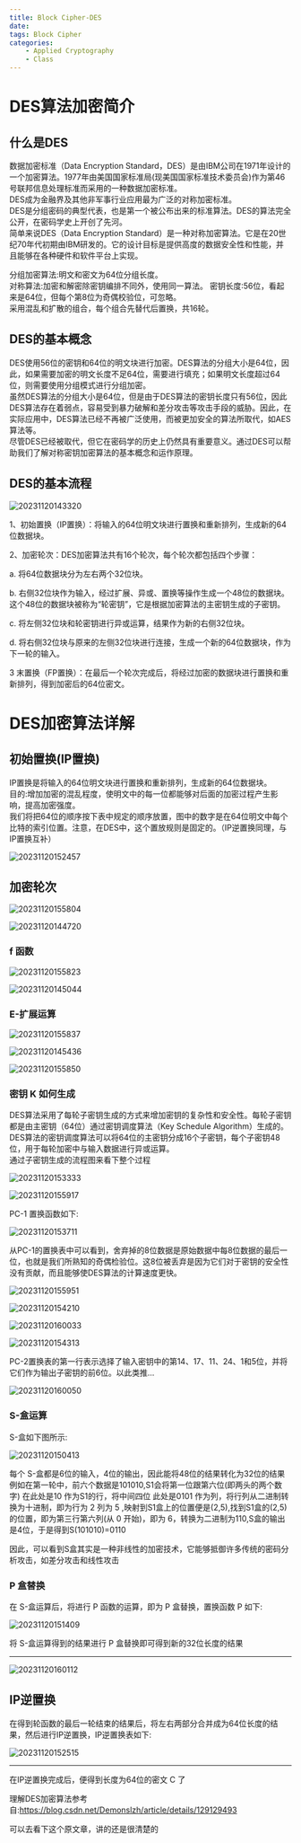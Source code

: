 ```yaml
---
title: Block Cipher-DES
date: 
tags: Block Cipher
categories: 
    - Applied Cryptography  
    - Class
--- 
```


# DES算法加密简介

## 什么是DES

数据加密标准（Data Encryption Standard，DES）是由IBM公司在1971年设计的一个加密算法。1977年由美国国家标准局(现美国国家标准技术委员会)作为第46号联邦信息处理标准而采用的一种数据加密标准。  
DES成为金融界及其他非军事行业应用最为广泛的对称加密标准。  
DES是分组密码的典型代表，也是第一个被公布出来的标准算法。DES的算法完全公开，在密码学史上开创了先河。  
简单来说DES（Data Encryption Standard）是一种对称加密算法。它是在20世纪70年代初期由IBM研发的。它的设计目标是提供高度的数据安全性和性能，并且能够在各种硬件和软件平台上实现。  
  
分组加密算法:明文和密文为64位分组长度。  
对称算法:加密和解密除密钥编排不同外，使用同一算法。
密钥长度:56位，看起来是64位，但每个第8位为奇偶校验位，可忽略。  
采用混乱和扩散的组合，每个组合先替代后置换，共16轮。
  
## DES的基本概念  

DES使用56位的密钥和64位的明文块进行加密。DES算法的分组大小是64位，因此，如果需要加密的明文长度不足64位，需要进行填充；如果明文长度超过64位，则需要使用分组模式进行分组加密。  
虽然DES算法的分组大小是64位，但是由于DES算法的密钥长度只有56位，因此DES算法存在着弱点，容易受到暴力破解和差分攻击等攻击手段的威胁。因此，在实际应用中，DES算法已经不再被广泛使用，而被更加安全的算法所取代，如AES算法等。  
尽管DES已经被取代，但它在密码学的历史上仍然具有重要意义。通过DES可以帮助我们了解对称密钥加密算法的基本概念和运作原理。

## DES的基本流程  

![20231120143320](https://stitch-best.oss-cn-beijing.aliyuncs.com//20231120143320.png)  

1、初始置换（IP置换）：将输入的64位明文块进行置换和重新排列，生成新的64位数据块。

2、加密轮次：DES加密算法共有16个轮次，每个轮次都包括四个步骤：

a. 将64位数据块分为左右两个32位块。

b. 右侧32位块作为输入，经过扩展、异或、置换等操作生成一个48位的数据块。这个48位的数据块被称为“轮密钥”，它是根据加密算法的主密钥生成的子密钥。

c. 将左侧32位块和轮密钥进行异或运算，结果作为新的右侧32位块。

d. 将右侧32位块与原来的左侧32位块进行连接，生成一个新的64位数据块，作为下一轮的输入。

3 末置换（FP置换）：在最后一个轮次完成后，将经过加密的数据块进行置换和重新排列，得到加密后的64位密文。

# DES加密算法详解  

## 初始置换(IP置换)  

IP置换是将输入的64位明文块进行置换和重新排列，生成新的64位数据块。  
目的:增加加密的混乱程度，使明文中的每一位都能够对后面的加密过程产生影响，提高加密强度。  
我们将把64位的顺序按下表中规定的顺序放置，图中的数字是在64位明文中每个比特的索引位置。注意，在DES中，这个置放规则是固定的。（IP逆置换同理，与IP置换互补）  

![20231120152457](https://stitch-best.oss-cn-beijing.aliyuncs.com//20231120152457.png)  

## 加密轮次  

![20231120155804](https://stitch-best.oss-cn-beijing.aliyuncs.com//20231120155804.png)  

![20231120144720](https://stitch-best.oss-cn-beijing.aliyuncs.com//20231120144720.png)  

### f 函数  

![20231120155823](https://stitch-best.oss-cn-beijing.aliyuncs.com//20231120155823.png)  

![20231120145044](https://stitch-best.oss-cn-beijing.aliyuncs.com//20231120145044.png)  

### E-扩展运算  

![20231120155837](https://stitch-best.oss-cn-beijing.aliyuncs.com//20231120155837.png)  

![20231120145436](https://stitch-best.oss-cn-beijing.aliyuncs.com//20231120145436.png)  

![20231120155850](https://stitch-best.oss-cn-beijing.aliyuncs.com//20231120155850.png)

### 密钥 K 如何生成  

DES算法采用了每轮子密钥生成的方式来增加密钥的复杂性和安全性。每轮子密钥都是由主密钥（64位）通过密钥调度算法（Key Schedule Algorithm）生成的。DES算法的密钥调度算法可以将64位的主密钥分成16个子密钥，每个子密钥48位，用于每轮加密中与输入数据进行异或运算。  
通过子密钥生成的流程图来看下整个过程  

![20231120153333](https://stitch-best.oss-cn-beijing.aliyuncs.com//20231120153333.png)  

![20231120155917](https://stitch-best.oss-cn-beijing.aliyuncs.com//20231120155917.png) 

PC-1 置换函数如下:  

![20231120153711](https://stitch-best.oss-cn-beijing.aliyuncs.com//20231120153711.png)  

从PC-1的置换表中可以看到，舍弃掉的8位数据是原始数据中每8位数据的最后一位，也就是我们所熟知的奇偶检验位。这8位被丢弃是因为它们对于密钥的安全性没有贡献，而且能够使DES算法的计算速度更快。  

![20231120155951](https://stitch-best.oss-cn-beijing.aliyuncs.com//20231120155951.png) 

![20231120154210](https://stitch-best.oss-cn-beijing.aliyuncs.com//20231120154210.png)

![20231120160033](https://stitch-best.oss-cn-beijing.aliyuncs.com//20231120160033.png)

![20231120154313](https://stitch-best.oss-cn-beijing.aliyuncs.com//20231120154313.png)  

PC-2置换表的第一行表示选择了输入密钥中的第14、17、11、24、1和5位，并将它们作为输出子密钥的前6位。以此类推…  

![20231120160050](https://stitch-best.oss-cn-beijing.aliyuncs.com//20231120160050.png)


### S-盒运算  

S-盒如下图所示:  

![20231120150413](https://stitch-best.oss-cn-beijing.aliyuncs.com//20231120150413.png)

每个 S-盒都是6位的输入，4位的输出，因此能将48位的结果转化为32位的结果  
例如在第一轮中，前六个数据是101010,S1会将第一位跟第六位(即两头的两个数字) 在此处是10 作为S1的行，将中间四位 此处是0101 作为列，将行列从二进制转换为十进制，即为行为 2 列为 5 ,映射到S1盒上的位置便是(2,5),找到S1盒的(2,5)的位置，即为第三行第六列(从 0 开始)，即为 6，转换为二进制为110,S盒的输出是4位，于是得到S(101010)=0110  

因此，可以看到S盒其实是一种非线性的加密技术，它能够抵御许多传统的密码分析攻击，如差分攻击和线性攻击  

### P 盒替换  

在 S-盒运算后，将进行 P 函数的运算，即为 P 盒替换，置换函数 P 如下:  

![20231120151409](https://stitch-best.oss-cn-beijing.aliyuncs.com//20231120151409.png)  

将 S-盒运算得到的结果进行 P 盒替换即可得到新的32位长度的结果  

---  

![20231120160112](https://stitch-best.oss-cn-beijing.aliyuncs.com//20231120160112.png)

## IP逆置换  

在得到轮函数的最后一轮结束的结果后，将左右两部分合并成为64位长度的结果，然后进行IP逆置换，IP逆置换表如下:  

![20231120152515](https://stitch-best.oss-cn-beijing.aliyuncs.com//20231120152515.png)  

---

在IP逆置换完成后，便得到长度为64位的密文 C 了

理解DES加密算法参考自:<https://blog.csdn.net/Demonslzh/article/details/129129493>  

可以去看下这个原文章，讲的还是很清楚的